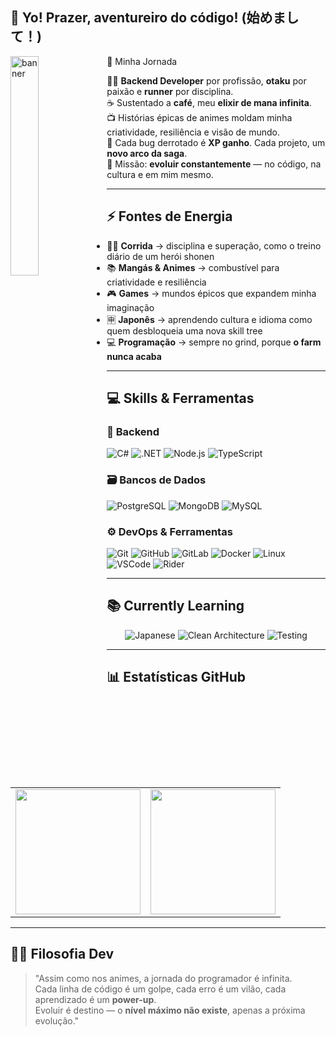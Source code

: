 ## 👾 Yo! Prazer, aventureiro do código! (始めまして！)

<div align="left">
  <img width="30%"  alt="banner" src="https://github.com/user-attachments/assets/b1e68a10-59d9-41bb-bd52-727f51bf3290"  align="left"/>
</div>


📖 Minha Jornada

🧙‍♂️ **Backend Developer** por profissão, **otaku** por paixão e **runner** por disciplina.  
☕ Sustentado a **café**, meu **elixir de mana infinita**.  
📺 Histórias épicas de animes moldam minha criatividade, resiliência e visão de mundo.  
🧩 Cada bug derrotado é **XP ganho**. Cada projeto, um **novo arco da saga**.  
🎯 Missão: **evoluir constantemente** — no código, na cultura e em mim mesmo.  

---

## ⚡ Fontes de Energia

- 🏃‍♂️ **Corrida** → disciplina e superação, como o treino diário de um herói shonen  
- 📚 **Mangás & Animes** → combustível para criatividade e resiliência  
- 🎮 **Games** → mundos épicos que expandem minha imaginação  
- 🈸 **Japonês** → aprendendo cultura e idioma como quem desbloqueia uma nova skill tree  
- 💻 **Programação** → sempre no grind, porque **o farm nunca acaba**  

---

## 💻 Skills & Ferramentas

### 🧠 Backend
![C#](https://img.shields.io/badge/C%23-239120?style=for-the-badge&logo=c-sharp&logoColor=white)
![.NET](https://img.shields.io/badge/.NET-512BD4?style=for-the-badge&logo=dotnet&logoColor=white)
![Node.js](https://img.shields.io/badge/Node.js-339933?style=for-the-badge&logo=node.js&logoColor=white)
![TypeScript](https://img.shields.io/badge/TypeScript-3178C6?style=for-the-badge&logo=typescript&logoColor=white)

### 🗃️ Bancos de Dados
![PostgreSQL](https://img.shields.io/badge/PostgreSQL-4169E1?style=for-the-badge&logo=postgresql&logoColor=white)
![MongoDB](https://img.shields.io/badge/MongoDB-47A248?style=for-the-badge&logo=mongodb&logoColor=white)
![MySQL](https://img.shields.io/badge/MySQL-4479A1?style=for-the-badge&logo=mysql&logoColor=white)

### ⚙️ DevOps & Ferramentas
![Git](https://img.shields.io/badge/Git-F05032?style=for-the-badge&logo=git&logoColor=white)
![GitHub](https://img.shields.io/badge/GitHub-181717?style=for-the-badge&logo=github&logoColor=white)
![GitLab](https://img.shields.io/badge/GitLab-FC6D26?style=for-the-badge&logo=gitlab&logoColor=white)
![Docker](https://img.shields.io/badge/Docker-2496ED?style=for-the-badge&logo=docker&logoColor=white)
![Linux](https://img.shields.io/badge/Linux-FCC624?style=for-the-badge&logo=linux&logoColor=black)
![VSCode](https://img.shields.io/badge/VSCode-007ACC?style=for-the-badge&logo=visualstudiocode&logoColor=white)
![Rider](https://img.shields.io/badge/Rider-000000?style=for-the-badge&logo=rider&logoColor=white)

---

## 📚 Currently Learning
<div align="center">

![Japanese](https://img.shields.io/badge/Japonês-🇯🇵-red?style=for-the-badge)
![Clean Architecture](https://img.shields.io/badge/Clean%20Architecture-000000?style=for-the-badge&logo=arch-linux&logoColor=white)
![Testing](https://img.shields.io/badge/Unit%20Testing-25A162?style=for-the-badge&logo=pytest&logoColor=white)

</div>

---

## 📊 Estatísticas GitHub

<div align="center">

<table>
<tr>
<td>
  <img height=200 align="center" src="https://github-readme-stats.vercel.app/api?username=antoniomrrds&theme=tokyonight" />
</td>
<td>
  <img height=200 align="center" src="https://github-readme-stats.vercel.app/api/top-langs?username=antoniomrrds&layout=compact&langs_count=8&card_width=420" />
</td>
</tr>
</table>
</div>

---

## 🧙‍♂️ Filosofia Dev

> "Assim como nos animes, a jornada do programador é infinita.  
> Cada linha de código é um golpe, cada erro é um vilão, cada aprendizado é um **power-up**.  
> Evoluir é destino — o **nível máximo não existe**, apenas a próxima evolução."  
